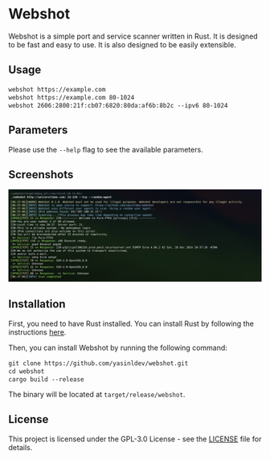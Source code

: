 # Webshot

Webshot is a simple port and service scanner written in Rust. It is designed to be fast and easy to use. It is also designed to be easily extensible.

## Usage

```
webshot https://example.com 
webshot https://example.com 80-1024 
webshot 2606:2800:21f:cb07:6820:80da:af6b:8b2c --ipv6 80-1024
```

## Parameters

Please use the `--help` flag to see the available parameters.

## Screenshots

![Screenshot](img/img_1.png)

## Installation

First, you need to have Rust installed. You can install Rust by following the instructions [here](https://www.rust-lang.org/tools/install).

Then, you can install Webshot by running the following command:

```
git clone https://github.com/yasinldev/webshot.git
cd webshot
cargo build --release
```

The binary will be located at `target/release/webshot`.

## License

This project is licensed under the GPL-3.0 License - see the [LICENSE](LICENSE) file for details.

